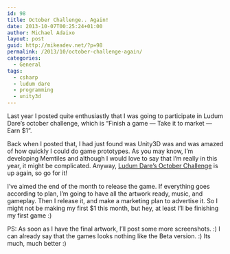 ```yaml
---
id: 98
title: October Challenge.. Again!
date: 2013-10-07T00:25:24+01:00
author: Michael Adaixo
layout: post
guid: http://mikeadev.net/?p=98
permalink: /2013/10/october-challenge-again/
categories:
  - General
tags:
  - csharp
  - ludum dare
  - programming
  - unity3d
---
```

Last year I posted quite enthusiastly that I was going to participate in Ludum Dare&#8217;s october challenge, which is &#8220;Finish a game — Take it to market — Earn $1&#8221;. 

Back when I posted that, I had just found was Unity3D was and was amazed of how quickly I could do game prototypes. As you may know, I&#8217;m developing Memtiles and although I would love to say that I&#8217;m really in this year, it might be complicated. Anyway, [Ludum Dare&#8217;s October Challenge](http://www.ludumdare.com/compo/2013/09/27/october-challenge-2013/) is up again, so go for it!

I&#8217;ve aimed the end of the month to release the game. If everything goes according to plan, I&#8217;m going to have all the artwork ready, music, and gameplay. Then I release it, and make a marketing plan to advertise it. So I might not be making my first $1 this month, but hey, at least I&#8217;ll be finishing my first game :)

PS: As soon as I have the final artwork, I&#8217;ll post some more screenshots. :) I can already say that the games looks nothing like the Beta version. :) Its much, much better :)